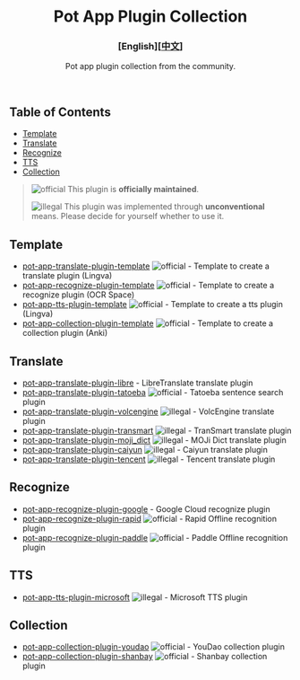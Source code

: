 <div align="center">
<h1>Pot App Plugin Collection</h1>

<h3>[English][<a href='./README.md'>中文</a>]</h3>

Pot app plugin collection from the community.

<br />

</div>

## Table of Contents

- [Template](#template)
- [Translate](#translate)
- [Recognize](#recognize)
- [TTS](#tts)
- [Collection](#collection)

> ![official] This plugin is **officially maintained**.
>
> ![illegal] This plugin was implemented through **unconventional** means. Please decide for yourself whether to use it.

## Template

- [pot-app-translate-plugin-template](https://github.com/pot-app/pot-app-translate-plugin-template) ![official] - Template to create a translate plugin (Lingva)
- [pot-app-recognize-plugin-template](https://github.com/pot-app/pot-app-recognize-plugin-template) ![official] - Template to create a recognize plugin (OCR Space)
- [pot-app-tts-plugin-template](https://github.com/pot-app/pot-app-tts-plugin-template) ![official] - Template to create a tts plugin (Lingva)
- [pot-app-collection-plugin-template](https://github.com/pot-app/pot-app-collection-plugin-template) ![official] - Template to create a collection plugin (Anki)

## Translate

- [pot-app-translate-plugin-libre](https://github.com/Integral-Tech/pot-app-translate-plugin-libre) - LibreTranslate translate plugin 
- [pot-app-translate-plugin-tatoeba](https://github.com/pot-app/pot-app-translate-plugin-tatoeba) ![official] - Tatoeba sentence search plugin
- [pot-app-translate-plugin-volcengine](https://github.com/TechDecryptor/pot-app-translate-plugin-volcengine) ![illegal] - VolcEngine translate plugin
- [pot-app-translate-plugin-transmart](https://github.com/TechDecryptor/pot-app-translate-plugin-transmart) ![illegal] - TranSmart translate plugin
- [pot-app-translate-plugin-moji_dict](https://github.com/TechDecryptor/pot-app-translate-plugin-moji_dict) ![illegal] - MOJi Dict translate plugin
- [pot-app-translate-plugin-caiyun](https://github.com/TechDecryptor/pot-app-translate-plugin-caiyun) ![illegal] - Caiyun translate plugin
- [pot-app-translate-plugin-tencent](https://github.com/TechDecryptor/pot-app-translate-plugin-tencent) ![illegal] - Tencent translate plugin

## Recognize

- [pot-app-recognize-plugin-google](https://github.com/Integral-Tech/pot-app-recognize-plugin-google) - Google Cloud recognize plugin
- [pot-app-recognize-plugin-rapid](https://github.com/pot-app/pot-app-recognize-plugin-rapid) ![official] - Rapid Offline recognition plugin
- [pot-app-recognize-plugin-paddle](https://github.com/pot-app/pot-app-recognize-plugin-paddle) ![official] - Paddle Offline recognition plugin

## TTS

- [pot-app-tts-plugin-microsoft](https://github.com/TechDecryptor/pot-app-tts-plugin-microsoft) ![illegal] - Microsoft TTS plugin

## Collection

- [pot-app-collection-plugin-youdao](https://github.com/pot-app/pot-app-collection-plugin-youdao) ![official] - YouDao collection plugin
- [pot-app-collection-plugin-shanbay](https://github.com/pot-app/pot-app-collection-plugin-shanbay) ![official] - Shanbay collection plugin

[official]: https://img.shields.io/badge/official-yellow
[illegal]: https://img.shields.io/badge/illegal-grey
